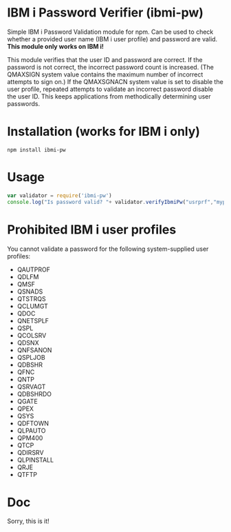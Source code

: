 # IBM i Password Verifier (ibmi-pw)
Simple IBM i Password Validation module for npm. Can be used to check whether a provided user name (IBM i user profile)
and password are valid. 
**This module only works on IBM i!**

This module verifies that the user ID and password are correct. If the password is not correct, the incorrect password
count is increased. (The QMAXSIGN system value contains the maximum number of incorrect attempts to sign on.) If the
QMAXSGNACN system value is set to disable the user profile, repeated attempts to validate an incorrect password disable
the user ID. This keeps applications from methodically determining user passwords.

# Installation (works for IBM i only)
```
npm install ibmi-pw
```

# Usage
```javascript
var validator = require('ibmi-pw')
console.log("Is password valid? "+ validator.verifyIbmiPw("usrprf","mypassword"));
```

# Prohibited IBM i user profiles

You cannot validate a password for the following system-supplied user profiles:
- QAUTPROF
- QDLFM
- QMSF
- QSNADS
- QTSTRQS
- QCLUMGT
- QDOC
- QNETSPLF
- QSPL
- QCOLSRV
- QDSNX
- QNFSANON
- QSPLJOB
- QDBSHR
- QFNC
- QNTP
- QSRVAGT
- QDBSHRDO
- QGATE
- QPEX
- QSYS
- QDFTOWN
- QLPAUTO
- QPM400
- QTCP
- QDIRSRV
- QLPINSTALL
- QRJE
- QTFTP

# Doc
Sorry, this is it!
